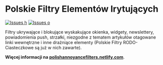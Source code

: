 # Polskie Filtry Elementów Irytujących

[![Issues h](https://isitmaintained.com/badge/resolution/PolishFiltersTeam/PolishAnnoyanceFilters.svg)](https://github.com/PolishFiltersTeam/KAD/issues)
[![Issues o](https://img.shields.io/github/issues/PolishFiltersTeam/PolishAnnoyanceFilters.svg?colorB=23b69a)](https://github.com/PolishFiltersTeam/KAD/issues)


Filtry ukrywające i blokujące wyskakujące okienka, widgety, newslettery, powiadomienia push, strzałki, niezgodne z tematem artykułów otagowane linki wewnętrzne i inne drażniące elementy (Polskie Filtry RODO-Ciasteczkowe są już w nich zawarte).

**Więcej informacji na [polishannoyancefilters.netlify.com](https://polishannoyancefilters.netlify.com/)**.
